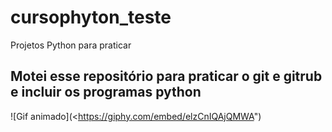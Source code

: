 # cursophyton_teste
Projetos Python para praticar
## Motei esse repositório para praticar o git e gitrub e incluir os programas python
![Gif animado](<https://giphy.com/embed/elzCnIQAjQMWA")
